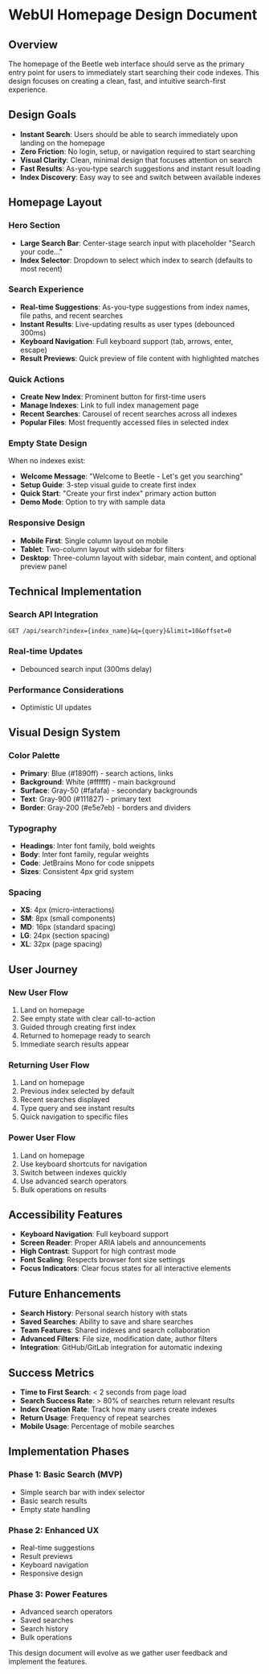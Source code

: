 # WebUI Homepage Design Document

## Overview
The homepage of the Beetle web interface should serve as the primary entry point for users to immediately start searching their code indexes. This design focuses on creating a clean, fast, and intuitive search-first experience.

## Design Goals
- **Instant Search**: Users should be able to search immediately upon landing on the homepage
- **Zero Friction**: No login, setup, or navigation required to start searching
- **Visual Clarity**: Clean, minimal design that focuses attention on search
- **Fast Results**: As-you-type search suggestions and instant result loading
- **Index Discovery**: Easy way to see and switch between available indexes

## Homepage Layout

### Hero Section
- **Large Search Bar**: Center-stage search input with placeholder "Search your code..."
- **Index Selector**: Dropdown to select which index to search (defaults to most recent)

### Search Experience
- **Real-time Suggestions**: As-you-type suggestions from index names, file paths, and recent searches
- **Instant Results**: Live-updating results as user types (debounced 300ms)
- **Keyboard Navigation**: Full keyboard support (tab, arrows, enter, escape)
- **Result Previews**: Quick preview of file content with highlighted matches

### Quick Actions
- **Create New Index**: Prominent button for first-time users
- **Manage Indexes**: Link to full index management page
- **Recent Searches**: Carousel of recent searches across all indexes
- **Popular Files**: Most frequently accessed files in selected index

### Empty State Design
When no indexes exist:
- **Welcome Message**: "Welcome to Beetle - Let's get you searching"
- **Setup Guide**: 3-step visual guide to create first index
- **Quick Start**: "Create your first index" primary action button
- **Demo Mode**: Option to try with sample data

### Responsive Design
- **Mobile First**: Single column layout on mobile
- **Tablet**: Two-column layout with sidebar for filters
- **Desktop**: Three-column layout with sidebar, main content, and optional preview panel

## Technical Implementation

### Search API Integration
```
GET /api/search?index={index_name}&q={query}&limit=10&offset=0
```

### Real-time Updates
- Debounced search input (300ms delay)

### Performance Considerations
- Optimistic UI updates

## Visual Design System

### Color Palette
- **Primary**: Blue (#1890ff) - search actions, links
- **Background**: White (#ffffff) - main background
- **Surface**: Gray-50 (#fafafa) - secondary backgrounds
- **Text**: Gray-900 (#111827) - primary text
- **Border**: Gray-200 (#e5e7eb) - borders and dividers

### Typography
- **Headings**: Inter font family, bold weights
- **Body**: Inter font family, regular weights
- **Code**: JetBrains Mono for code snippets
- **Sizes**: Consistent 4px grid system

### Spacing
- **XS**: 4px (micro-interactions)
- **SM**: 8px (small components)
- **MD**: 16px (standard spacing)
- **LG**: 24px (section spacing)
- **XL**: 32px (page spacing)

## User Journey

### New User Flow
1. Land on homepage
2. See empty state with clear call-to-action
3. Guided through creating first index
4. Returned to homepage ready to search
5. Immediate search results appear

### Returning User Flow
1. Land on homepage
2. Previous index selected by default
3. Recent searches displayed
4. Type query and see instant results
5. Quick navigation to specific files

### Power User Flow
1. Land on homepage
2. Use keyboard shortcuts for navigation
3. Switch between indexes quickly
4. Use advanced search operators
5. Bulk operations on results

## Accessibility Features
- **Keyboard Navigation**: Full keyboard support
- **Screen Reader**: Proper ARIA labels and announcements
- **High Contrast**: Support for high contrast mode
- **Font Scaling**: Respects browser font size settings
- **Focus Indicators**: Clear focus states for all interactive elements

## Future Enhancements
- **Search History**: Personal search history with stats
- **Saved Searches**: Ability to save and share searches
- **Team Features**: Shared indexes and search collaboration
- **Advanced Filters**: File size, modification date, author filters
- **Integration**: GitHub/GitLab integration for automatic indexing

## Success Metrics
- **Time to First Search**: < 2 seconds from page load
- **Search Success Rate**: > 80% of searches return relevant results
- **Index Creation Rate**: Track how many users create indexes
- **Return Usage**: Frequency of repeat searches
- **Mobile Usage**: Percentage of mobile searches

## Implementation Phases

### Phase 1: Basic Search (MVP)
- Simple search bar with index selector
- Basic search results
- Empty state handling

### Phase 2: Enhanced UX
- Real-time suggestions
- Result previews
- Keyboard navigation
- Responsive design

### Phase 3: Power Features
- Advanced search operators
- Saved searches
- Search history
- Bulk operations

This design document will evolve as we gather user feedback and implement the features.
